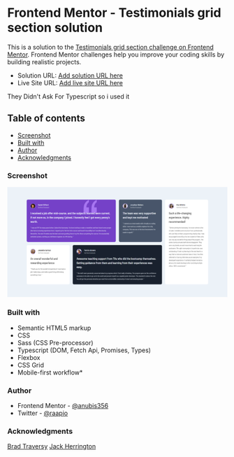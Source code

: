 # Frontend Mentor - Testimonials grid section solution

This is a solution to the [Testimonials grid section challenge on Frontend Mentor](https://www.frontendmentor.io/challenges/testimonials-grid-section-Nnw6J7Un7). Frontend Mentor challenges help you improve your coding skills by building realistic projects. 

- Solution URL: [Add solution URL here](https://www.frontendmentor.io/solutions/responsive-testimonials-grid-section-RYc0ot-3Bz)
- Live Site URL: [Add live site URL here](https://anubis356.github.io/Testimonials-grid-section/public/)

They Didn't Ask For Typescript so i used it

## Table of contents

- [Screenshot](#screenshot)
- [Built with](#built-with)
- [Author](#author)
- [Acknowledgments](#acknowledgments)

### Screenshot

![](./Screenshot.png)

### Built with

- Semantic HTML5 markup
- CSS
- Sass (CSS Pre-processor)
- Typescript (DOM, Fetch Api, Promises, Types)
- Flexbox
- CSS Grid
- Mobile-first workflow*

### Author

- Frontend Mentor - [@anubis356](https://www.frontendmentor.io/profile/anubis356/)
- Twitter - [@raapio](https://www.twitter.com/raapio)

### Acknowledgments

[Brad Traversy](https://www.youtube.com/c/TraversyMedia)
[Jack Herrington](https://www.youtube.com/c/JackHerrington)